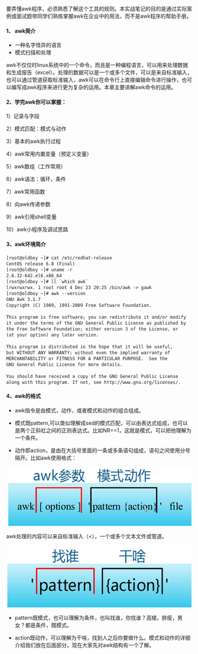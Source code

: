 要弄懂awk程序，必须熟悉了解这个工具的规则。本实战笔记的目的是通过实际案例或面试题带同学们熟练掌握awk在企业中的用法，而不是awk程序的帮助手册。

#### 1、 awk简介

* 一种名字怪异的语言
* 模式扫描和处理

awk不仅仅时linux系统中的一个命令，而且是一种编程语言，可以用来处理数据和生成报告（excel）。处理的数据可以是一个或多个文件，可以是来自标准输入，也可以通过管道获取标准输入，awk可以在命令行上直接编辑命令进行操作，也可以编写成awk程序来进行更为复杂的运用。本章主要讲解awk命令的运用。

#### 2、学完awk你可以掌握：

1）记录与字段

2）模式匹配：模式与动作

3）基本的awk执行过程

4）awk常用内置变量（预定义变量）

5）awk数组（工作常用）

6）awk语法：循环，条件

7）awk常用函数

8）向awk传递参数

9）awk引用shell变量

10）awk小程序及调试思路

#### 3、awk环境简介

    [root@oldboy ~]# cat /etc/redhat-release 
    CentOS release 6.8 (Final)
    [root@oldboy ~]# uname -r
    2.6.32-642.el6.x86_64
    [root@oldboy ~]# ll `which awk`
    lrwxrwxrwx. 1 root root 4 Dec 23 20:25 /bin/awk -> gawk
    [root@oldboy ~]# awk --version
    GNU Awk 3.1.7
    Copyright (C) 1989, 1991-2009 Free Software Foundation.

    This program is free software; you can redistribute it and/or modify
    it under the terms of the GNU General Public License as published by
    the Free Software Foundation; either version 3 of the License, or
    (at your option) any later version.

    This program is distributed in the hope that it will be useful,
    but WITHOUT ANY WARRANTY; without even the implied warranty of
    MERCHANTABILITY or FITNESS FOR A PARTICULAR PURPOSE.  See the
    GNU General Public License for more details.

    You should have received a copy of the GNU General Public License
    along with this program. If not, see http://www.gnu.org/licenses/.

#### 4、awk的格式

* awk指令是由模式，动作，或者模式和动作的组合组成。

* 模式既pattern,可以类似理解成sed的模式匹配，可以由表达式组成，也可以是两个正斜杠之间的正则表达式。比如NR==1，这就是模式，可以把他理解为一个条件。
* 动作即action，是由在大括号里面的一条或多条语句组成，语句之间使用分号隔开。比如awk使用格式：

![](/assets/21-2.png)

awk处理的内容可以来自标准输入（&lt;），一个或多个文本文件或管道。

![](/assets/21-9.png)

* pattern既模式，也可以理解为条件，也叫找谁，你找谁？高矮，胖瘦，男女？都是条件，既模式。

* action既动作，可以理解为干啥，找到人之后你要做什么。模式和动作的详细介绍我们放在后面部分，现在大家先对awk结构有一个了解。



